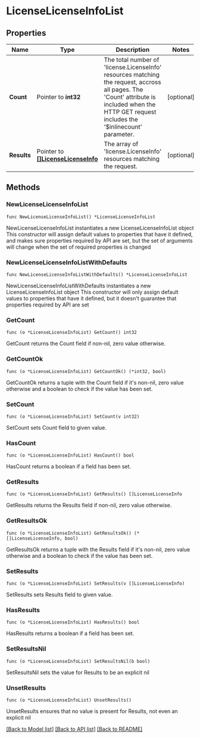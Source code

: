 # LicenseLicenseInfoList

## Properties

Name | Type | Description | Notes
------------ | ------------- | ------------- | -------------
**Count** | Pointer to **int32** | The total number of &#39;license.LicenseInfo&#39; resources matching the request, accross all pages. The &#39;Count&#39; attribute is included when the HTTP GET request includes the &#39;$inlinecount&#39; parameter. | [optional] 
**Results** | Pointer to [**[]LicenseLicenseInfo**](LicenseLicenseInfo.md) | The array of &#39;license.LicenseInfo&#39; resources matching the request. | [optional] 

## Methods

### NewLicenseLicenseInfoList

`func NewLicenseLicenseInfoList() *LicenseLicenseInfoList`

NewLicenseLicenseInfoList instantiates a new LicenseLicenseInfoList object
This constructor will assign default values to properties that have it defined,
and makes sure properties required by API are set, but the set of arguments
will change when the set of required properties is changed

### NewLicenseLicenseInfoListWithDefaults

`func NewLicenseLicenseInfoListWithDefaults() *LicenseLicenseInfoList`

NewLicenseLicenseInfoListWithDefaults instantiates a new LicenseLicenseInfoList object
This constructor will only assign default values to properties that have it defined,
but it doesn't guarantee that properties required by API are set

### GetCount

`func (o *LicenseLicenseInfoList) GetCount() int32`

GetCount returns the Count field if non-nil, zero value otherwise.

### GetCountOk

`func (o *LicenseLicenseInfoList) GetCountOk() (*int32, bool)`

GetCountOk returns a tuple with the Count field if it's non-nil, zero value otherwise
and a boolean to check if the value has been set.

### SetCount

`func (o *LicenseLicenseInfoList) SetCount(v int32)`

SetCount sets Count field to given value.

### HasCount

`func (o *LicenseLicenseInfoList) HasCount() bool`

HasCount returns a boolean if a field has been set.

### GetResults

`func (o *LicenseLicenseInfoList) GetResults() []LicenseLicenseInfo`

GetResults returns the Results field if non-nil, zero value otherwise.

### GetResultsOk

`func (o *LicenseLicenseInfoList) GetResultsOk() (*[]LicenseLicenseInfo, bool)`

GetResultsOk returns a tuple with the Results field if it's non-nil, zero value otherwise
and a boolean to check if the value has been set.

### SetResults

`func (o *LicenseLicenseInfoList) SetResults(v []LicenseLicenseInfo)`

SetResults sets Results field to given value.

### HasResults

`func (o *LicenseLicenseInfoList) HasResults() bool`

HasResults returns a boolean if a field has been set.

### SetResultsNil

`func (o *LicenseLicenseInfoList) SetResultsNil(b bool)`

 SetResultsNil sets the value for Results to be an explicit nil

### UnsetResults
`func (o *LicenseLicenseInfoList) UnsetResults()`

UnsetResults ensures that no value is present for Results, not even an explicit nil

[[Back to Model list]](../README.md#documentation-for-models) [[Back to API list]](../README.md#documentation-for-api-endpoints) [[Back to README]](../README.md)


